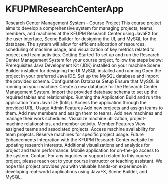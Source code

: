 # KFUPMResearchCenterApp
Research Center Management System - Course Project
This course project aims to develop a comprehensive system for managing projects, teams, members, and machines at the KFUPM Research Center using JavaFX for the user interface, Scene Builder for designing the UI, and MySQL for the database. The system will allow for efficient allocation of resources, scheduling of machine usage, and visualization of key metrics related to project and team activities.
Getting Started
To set up and run the Research Center Management System for your course project, follow the steps below:
Prerequisites
Java Development Kit (JDK) installed on your machine
Scene Builder installed for designing the UI
MySQL installed and running
Open the project in your preferred Java IDE.
Set up the MySQL database and import the provided schema.
Configuration
Database Setup
Ensure that MySQL is running on your machine.
Create a new database for the Research Center Management System.
Import the provided database schema to set up the required tables and relationships.
Running the Application
Build and run the application from Java IDE (Intillj).
Access the application through the provided URL.
Usage
Admin Features
Add new projects and assign teams to them.
Add new members and assign them to teams.
Add new machines and manage their work schedules.
Visualize machine utilization, project-machine relationships, and member activity.
Member Features
View assigned teams and associated projects.
Access machine availability for team projects.
Reserve machines for specific project usage.
Future Enhancements
Integration with the KFUPM Research Center website for updating research interests.
Additional visualizations and analytics for project and team performance.
Mobile application for on-the-go access to the system.
Contact
For any inquiries or support related to this course project, please reach out to your course instructor or teaching assistant.
We hope this project provides you with valuable hands-on experience in developing real-world applications using JavaFX, Scene Builder, and MySQL.

